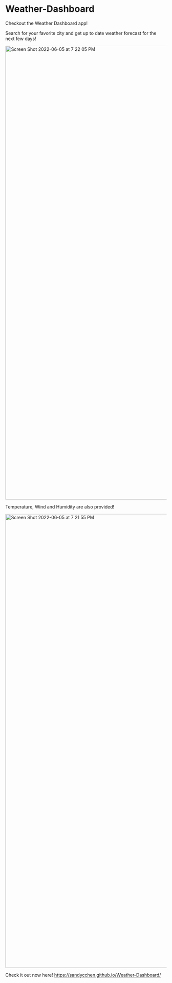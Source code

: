 # Weather-Dashboard

Checkout the Weather Dashboard app!

Search for your favorite city and get up to date weather forecast for the next few days!

<img width="1412" alt="Screen Shot 2022-06-05 at 7 22 05 PM" src="https://user-images.githubusercontent.com/95831560/172084167-b4c47fc7-28a8-49c9-92f5-9e2fb9e0e1bf.png">

Temperature, Wind and Humidity are also provided!

<img width="1412" alt="Screen Shot 2022-06-05 at 7 21 55 PM" src="https://user-images.githubusercontent.com/95831560/172084246-b1cefa21-12cf-4c86-8c21-9c4b32959cbc.png">

Check it out now here! https://sandycchen.github.io/Weather-Dashboard/

